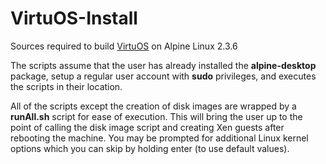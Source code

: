# VirtuOS-Install
Sources required to build [VirtuOS](http://people.cs.vt.edu/~rnikola/?page_id=260) on Alpine Linux 2.3.6

The scripts assume that the user has already installed the <b>alpine-desktop</b> package, setup a regular user account with <b>sudo</b> privileges, and executes the scripts in their location.

All of the scripts except the creation of disk images are wrapped by a <b>runAll.sh</b> script for ease of execution. This will bring the user up to the point of calling the disk image script and creating Xen guests after rebooting the machine. You may be prompted for additional Linux kernel options which you can skip by holding enter (to use default values).
